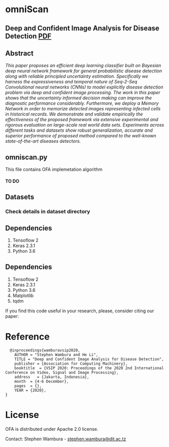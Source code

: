 # omniScan
## Deep and Confident Image Analysis for Disease Detection [PDF](https://doi.org/10.1145/3442705.3442720 "Downdoald the paper from here")

## Abstract
_This paper proposes an efficient deep learning classifier built on Bayesian deep neural network framework for general probabilistic disease detection along with reliable principled uncertainty estimation. Specifically we harness the expressiveness and temporal nature of Seq-2-Seq Convolutional neural networks (CNNs) to model explicitly disease detection problem via deep and confident image processing. The work in this paper shows that the uncertainty informed decision making can improve the diagnostic performance considerably. Furthermore, we deploy a Memory Network in order to memorize detected images representing infected cells in historical records. We demonstrate and validate empirically the effectiveness of the proposed framework via extensive experimental and rigorous evaluation on large-scale real world data sets. Experiments across different tasks and datasets show robust generalization, accurate and superior performance of proposed method compared to the well-known state-of-the-art diseases detectors._

## omniscan.py 
This file contains OFA implemetation algorithm 
#### TO DO

## Datasets
### Check details in dataset directory
## Dependencies
1. Tensoflow 2
2. Keras 2.3.1
3. Python 3.6

## Dependencies
1. Tensoflow 2
2. Keras 2.3.1
3. Python 3.6
4. Matplotlib
5. tqdm

If you find this code useful in your research, please, consider citing our paper:

# Reference
```
  @inproceedings{wamburavsip2020,
	AUTHOR = "Stephen Wambura and He Li", 
	TITLE = "Deep and Confident Image Analysis for Disease Detection",
	publisher = {Association for Computing Machinery},
	booktitle  = {VSIP 2020: Proceedings of the 2020 2nd International Conference on Video, Signal and Image Processing},
	address   = {Jakarta, Indonesia},
	month  = {4-6 December},
	pages  = {},
	YEAR = {2020},
}
```
# License
OFA is distributed under Apache 2.0 license.

Contact: Stephen Wambura - stephen.wambura@dit.ac.tz
